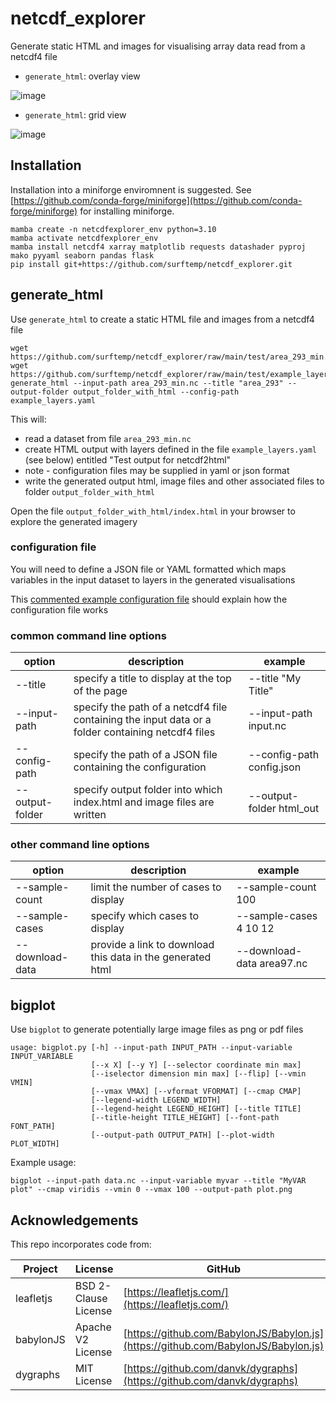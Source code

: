 # netcdf_explorer

Generate static HTML and images for visualising array data read from a netcdf4 file


* `generate_html`: overlay view
  
![image](https://github.com/user-attachments/assets/7da5100e-f15c-4d76-8d07-b920752c5ec2)

* `generate_html`: grid view
  
![image](https://github.com/user-attachments/assets/b6a408dc-54d4-479f-9bd8-0f50b2326c89)

## Installation

Installation into a miniforge enviromnent is suggested.  See [https://github.com/conda-forge/miniforge](https://github.com/conda-forge/miniforge) for installing miniforge.

```
mamba create -n netcdfexplorer_env python=3.10
mamba activate netcdfexplorer_env
mamba install netcdf4 xarray matplotlib requests datashader pyproj mako pyyaml seaborn pandas flask
pip install git+https://github.com/surftemp/netcdf_explorer.git
```

## generate_html

Use `generate_html` to create a static HTML file and images from a netcdf4 file

```
wget https://github.com/surftemp/netcdf_explorer/raw/main/test/area_293_min.nc
wget https://github.com/surftemp/netcdf_explorer/raw/main/test/example_layers.json5
generate_html --input-path area_293_min.nc --title "area_293" --output-folder output_folder_with_html --config-path example_layers.yaml
```

This will:

* read a dataset from file `area_293_min.nc`
* create HTML output with layers defined in the file `example_layers.yaml` (see below) entitled "Test output for netcdf2html"
* note - configuration files may be supplied in yaml or json format
* write the generated output html, image files and other associated files to folder `output_folder_with_html`

Open the file `output_folder_with_html/index.html` in your browser to explore the generated imagery

### configuration file

You will need to define a JSON file or YAML formatted which maps variables in the input dataset to layers in the generated visualisations

This [commented example configuration file](test/example_layers.yaml) should explain how the configuration file works

### common command line options

| option          | description                                                                                       | example                   |
|-----------------|---------------------------------------------------------------------------------------------------|---------------------------|
 | --title         | specify a title to display at the top of the page                                                 | --title "My Title"        |
 | --input-path    | specify the path of a netcdf4 file containing the input data or a folder containing netcdf4 files | --input-path input.nc     |
 | --config-path   | specify the path of a JSON file containing the configuration                                      | --config-path config.json | 
 | --output-folder | specify output folder into which index.html and image files are written                           | --output-folder html_out  | 

### other command line options

| option          | description                                                | example                   |
|-----------------|------------------------------------------------------------|---------------------------|
 | --sample-count  | limit the number of cases to display                       | --sample-count 100        |
 | --sample-cases  | specify which cases to display                             | --sample-cases 4 10 12    |
 | --download-data | provide a link to download this data in the generated html | --download-data area97.nc | 


## bigplot

Use `bigplot` to generate potentially large image files as png or pdf files

```
usage: bigplot.py [-h] --input-path INPUT_PATH --input-variable INPUT_VARIABLE
                  [--x X] [--y Y] [--selector coordinate min max]
                  [--iselector dimension min max] [--flip] [--vmin VMIN]
                  [--vmax VMAX] [--vformat VFORMAT] [--cmap CMAP]
                  [--legend-width LEGEND_WIDTH]
                  [--legend-height LEGEND_HEIGHT] [--title TITLE]
                  [--title-height TITLE_HEIGHT] [--font-path FONT_PATH]
                  [--output-path OUTPUT_PATH] [--plot-width PLOT_WIDTH]
```

Example usage:

```
bigplot --input-path data.nc --input-variable myvar --title "MyVAR plot" --cmap viridis --vmin 0 --vmax 100 --output-path plot.png
```

## Acknowledgements

This repo incorporates code from:

| Project   | License              | GitHub                                                                             |
|-----------|----------------------|------------------------------------------------------------------------------------|
| leafletjs | BSD 2-Clause License | [https://leafletjs.com/](https://leafletjs.com/)                                   |
| babylonJS | Apache V2 License    | [https://github.com/BabylonJS/Babylon.js](https://github.com/BabylonJS/Babylon.js) |
| dygraphs  | MIT License          | [https://github.com/danvk/dygraphs](https://github.com/danvk/dygraphs)             |




